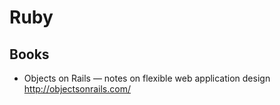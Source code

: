 # Ruby

## Books

* Objects on Rails — notes on flexible web application design
  http://objectsonrails.com/
